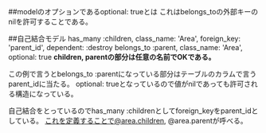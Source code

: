 ##modelのオプションであるoptional: trueとは
これはbelongs_toの外部キーのnilを許可することである。

##自己結合モデル
 has_many :children, class_name: 'Area', foreign_key: 'parent_id', dependent: :destroy
 belongs_to :parent, class_name: 'Area', optional: true 
**children, parentの部分は任意の名前でOKである。**

この例で言うとbelongs_to :parentになっている部分はテーブルのカラムで言うparent_idに当たる。
optional: trueとなっているので値がnilであっても許可される構造になっている。

自己結合をとっているのでhas_many :childrenとしてforeign_keyをparent_idとしている。
これを定義することで@area.children, @area.parentが呼べる。